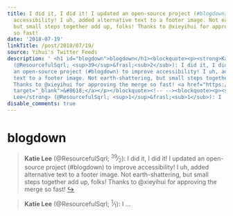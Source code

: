```yaml
---
title: I did it, I did it! I updated an open-source project (#blogdown) to improve
  accessibility! I uh, added alternative text to a footer image. Not earth-shattering,
  but small steps together add up, folks! Thanks to @xieyihui for approving the merge
  so fast!
date: '2018-07-19'
linkTitle: /post/2018/07/19/
source: Yihui's Twitter Feeds
description: ' <h1 id="blogdown">blogdown</h1><blockquote><p><strong>Katie Lee</strong>
  (@ResourcefulSqrl; <sup>39</sup>&frasl;<sub>2</sub>): I did it, I did it! I updated
  an open-source project (#blogdown) to improve accessibility! I uh, added alternative
  text to a footer image. Not earth-shattering, but small steps together add up, folks!
  Thanks to @xieyihui for approving the merge so fast! <a href="https://twitter.com/xieyihui/status/1019608160120827906"
  target="_blank">&#8618;</a></p></blockquote><!-- --><blockquote><p><strong>Katie
  Lee</strong> (@ResourcefulSqrl; <sup>1</sup>&frasl;<sub>1</sub>): I ...'
disable_comments: true
---
```

 <h1 id="blogdown">blogdown</h1><blockquote><p><strong>Katie Lee</strong> (@ResourcefulSqrl; <sup>39</sup>&frasl;<sub>2</sub>): I did it, I did it! I updated an open-source project (#blogdown) to improve accessibility! I uh, added alternative text to a footer image. Not earth-shattering, but small steps together add up, folks! Thanks to @xieyihui for approving the merge so fast! <a href="https://twitter.com/xieyihui/status/1019608160120827906" target="_blank">&#8618;</a></p></blockquote><!-- --><blockquote><p><strong>Katie Lee</strong> (@ResourcefulSqrl; <sup>1</sup>&frasl;<sub>1</sub>): I ...